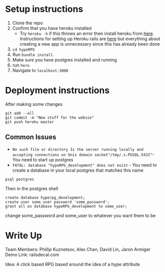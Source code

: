 # Setup instructions
1. Clone the repo
2. Confirm that you have heroku installed
    * Try `heroku -h` if this throws an error then install heroku from [here](https://toolbelt.heroku.com/). Instructions for setting up Heroku rails are [here](https://devcenter.heroku.com/articles/getting-started-with-rails4) but everything about creating a new app is unnecessary since this has already been done
2. `cd hypeRPG`
3. Run `bundle install`.
4. Make sure you have postgres installed and running
5. run `hero`
6. Navigate to `localhost:3000`
# Deployment instructions
After making some changes
```
git add --all
git commit -m "New stuff for the websie"
git push heroku master
```
## Common Issues
* `No such file or directory Is the server running locally and accepting connections on Unix domain socket"/tmp/.s.PGSQL.5432"`- You need to start up postgres
* `FATAL: database "hypeRPG_development" does not exist`  - You need to create a database in your local postgres that matches this name

```
psql postgres
```
Then in the postgres shell
```
create database hyperpg_development;                                    create user some_user password 'some_password';                                       grant all on database hypeRPG_development to some_user;
```
change some_password and some_user to whatever you want them to be
# Write Up
Team Members: Phillip Kuznetsov, Alex Chan, David Lin, Jaron Armiger
Demo Link: railsdecal.com

Idea: A click based RPG based around the idea of a hype attribute
 <!--
Models and Description:
User
has name, email, and many comments and questions
certain Users are Administrators and have lectures
Lecture
has title, topic, and summary text
Comment
has text and belongs to a User
Question
has text, flag to say if it has been answered or not, and belongs to a User

Features:
Users can log in
Admins can make lectures
Users can comment on lectures
Users can ask questions
Admins can answer questions

Division of Labor:
Sam: Made users
Howard: Made lectures and questions
Wonjun: Made views and controllers -->
